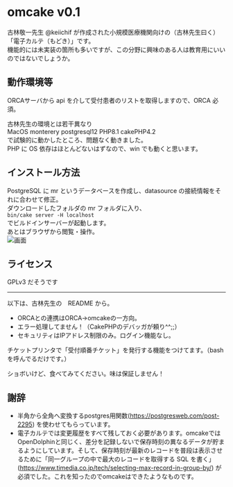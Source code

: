 # omcake v0.1

古林敬一先生 @keiichif が作成された小規模医療機関向けの（古林先生曰く）「電子カルテ（もどき）」です。  
機能的には未実装の箇所も多いですが、この分野に興味のある人は教育用にいいのではないでしょうか。  

## 動作環境等

ORCAサーバから api を介して受付患者のリストを取得しますので、ORCA 必須。  

古林先生の環境とは若干異なり  
MacOS monterery  postgresql12  PHP8.1 cakePHP4.2  
で試験的に動かしたところ、問題なく動きました。  
PHP に OS 依存はほとんどないはずなので、win でも動くと思います。  

## インストール方法
PostgreSQL に mr というデータベースを作成し、datasource の接続情報をそれに合わせて修正。  
ダウンロードしたフォルダの mr フォルダに入り、  
`bin/cake server -H localhost`  
でビルドインサーバーが起動します。  
あとはブラウザから閲覧・操作。  
![画面](https://user-images.githubusercontent.com/20388463/184266236-d7bd92f3-b162-4de5-97ce-1390e4aae1ba.png)


## ライセンス
GPLv3 だそうです  

***
以下は、古林先生の　README から。  

* ORCAとの連携はORCA→omcakeの一方向。
* エラー処理してません！（CakePHPのデバッガが頼り^^;;）
* セキュリティはIPアドレス制限のみ。ログイン機能なし。

チケットプリンタで「受付順番チケット」を発行する機能をつけてます。（bashを呼んでるだけです。）

ショボいけど、食べてみてください。味は保証しません！

## 謝辞

* 半角から全角へ変換するpostgres用関数(https://postgresweb.com/post-2295)
を使わせてもらっています。
* 電子カルテでは変更履歴をすべて残しておく必要があります。omcakeではOpenDolphinと同じく、差分を記録しないで保存時刻の異なるデータが貯まるようにしています。そして、保存時刻が最新のレコードを普段は表示させるために「同一グループの中で最大のレコードを取得する SQL を書く」(https://www.timedia.co.jp/tech/selecting-max-record-in-group-by/)
が必須でした。これを知ったのでomcakeはできたようなものです。

